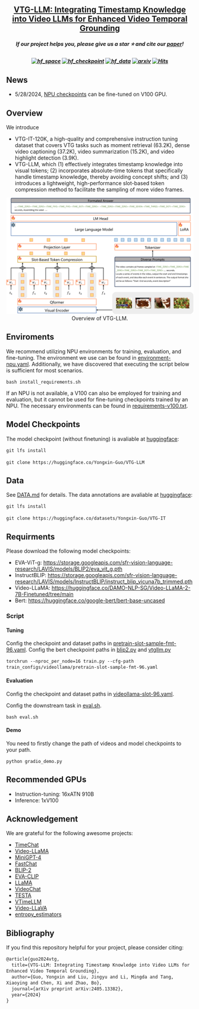 <h2 align="center"> <a href="https://arxiv.org/abs/2405.13382">VTG-LLM: Integrating Timestamp Knowledge into Video LLMs for Enhanced Video Temporal Grounding</a></h2>

<h5 align="center"> If our project helps you, please give us a star ⭐ and cite our <a href="#bibliography">paper</a>!</h2>
<h5 align="center">

[![hf_space](https://img.shields.io/badge/🤗-Paper%20In%20HF-red.svg)](https://huggingface.co/papers/2405.13382)
[![hf_checkpoint](https://img.shields.io/badge/🤗-Checkpoints-9C276A.svg)](https://huggingface.co/Yongxin-Guo/VTG-LLM)
[![hf_data](https://img.shields.io/badge/🤗-Datasets-9C276A.svg)](https://huggingface.co/Yongxin-Guo/VTG-LLM)
[![arxiv](https://img.shields.io/badge/Arxiv-2405.13382-b31b1b.svg?logo=arXiv)](https://arxiv.org/abs/2405.13382)
[![Hits](https://hits.seeyoufarm.com/api/count/incr/badge.svg?url=https%3A%2F%2Fgithub.com%2Fgyxxyg%2FVTG-LLM&count_bg=%2379C83D&title_bg=%23555555&icon=&icon_color=%23E7E7E7&title=Visitor&edge_flat=false)](https://hits.seeyoufarm.com)                


## News
- 5/28/2024, [NPU checkpoints](https://huggingface.co/Yongxin-Guo/VTG-LLM) can be fine-tuned on V100 GPU.

## Overview

We introduce 
- VTG-IT-120K, a high-quality and comprehensive instruction tuning dataset that covers VTG tasks such as moment retrieval (63.2K), dense video captioning (37.2K), video summarization (15.2K), and video highlight detection (3.9K).
- VTG-LLM, which (1) effectively integrates timestamp knowledge into visual tokens; (2) incorporates absolute-time tokens that specifically handle timestamp knowledge, thereby avoiding concept shifts; and (3) introduces a lightweight, high-performance slot-based token compression method to facilitate the sampling of more video frames.

<div align="center">
    <img src="figures/vtg-lm-overview.png" alt="Overview of VTG-LLM" width="700"/>
    <br/>
    <figcaption>Overview of VTG-LLM.</figcaption>
</div>

## Enviroments

We recommend utilizing NPU environments for training, evaluation, and fine-tuning. The environment we use can be found in [environment-npu.yaml](./environment-npu.yaml). Additionally, we have discovered that executing the script below is sufficient for most scenarios.
```
bash install_requirements.sh
```

If an NPU is not available, a V100 can also be employed for training and evaluation, but it cannot be used for fine-tuning checkpoints trained by an NPU. The necessary environments can be found in [requirements-v100.txt](./requirements-v100.txt).

## Model Checkpoints

The model checkpoint (without finetuning) is avaliable at [huggingface](https://huggingface.co/Yongxin-Guo/VTG-LLM):
```
git lfs install

git clone https://huggingface.co/Yongxin-Guo/VTG-LLM
```

## Data

See [DATA.md](./docs/DATA.md) for details. The data annotations are avaliable at [huggingface](https://huggingface.co/datasets/Yongxin-Guo/VTG-IT):
```
git lfs install

git clone https://huggingface.co/datasets/Yongxin-Guo/VTG-IT
```

## Requirments

Please download the following model checkpoints:
- EVA-ViT-g: https://storage.googleapis.com/sfr-vision-language-research/LAVIS/models/BLIP2/eva_vit_g.pth
- InstructBLIP: https://storage.googleapis.com/sfr-vision-language-research/LAVIS/models/InstructBLIP/instruct_blip_vicuna7b_trimmed.pth
- Video-LLaMA: https://huggingface.co/DAMO-NLP-SG/Video-LLaMA-2-7B-Finetuned/tree/main
- Bert: https://huggingface.co/google-bert/bert-base-uncased

### Script

#### Tuning
Config the checkpoint and dataset paths in [pretrain-slot-sample-fmt-96.yaml](./train_configs/videollama/pretrain-slot-sample-fmt-96.yaml).
Config the bert checkpoint paths in [blip2.py](./vtgllm/models/blip2.py) and [vtgllm.py](./vtgllm/models/vtgllm.py)
```
torchrun --nproc_per_node=16 train.py --cfg-path  train_configs/videollama/pretrain-slot-sample-fmt-96.yaml
```

#### Evaluation
Config the checkpoint and dataset paths in [videollama-slot-96.yaml](./eval_configs/videollama-slot-96.yaml).

Config the downstream task in [eval.sh](eval.sh).
```
bash eval.sh
```

#### Demo
You need to firstly change the path of videos and model checkpoints to your path.
```
python gradio_demo.py
```
## Recommended GPUs
* Instruction-tuning: 16xATN 910B
* Inference: 1xV100

## Acknowledgement
We are grateful for the following awesome projects:
* [TimeChat](https://github.com/RenShuhuai-Andy/TimeChat)
* [Video-LLaMA](https://github.com/DAMO-NLP-SG/Video-LLaMA)
* [MiniGPT-4](https://github.com/Vision-CAIR/MiniGPT-4)
* [FastChat](https://github.com/lm-sys/FastChat)
* [BLIP-2](https://github.com/salesforce/LAVIS/tree/main/projects/blip2)
* [EVA-CLIP](https://github.com/baaivision/EVA/tree/master/EVA-CLIP)
* [LLaMA](https://github.com/facebookresearch/llama)
* [VideoChat](https://github.com/OpenGVLab/Ask-Anything)
* [TESTA](https://github.com/RenShuhuai-Andy/TESTA)
* [VTimeLLM](https://github.com/huangb23/VTimeLLM)
* [Video-LLaVA](https://github.com/PKU-YuanGroup/Video-LLaVA)
* [entropy_estimators](https://github.com/paulbrodersen/entropy_estimators)

## Bibliography
If you find this repository helpful for your project, please consider citing:
```
@article{guo2024vtg,
  title={VTG-LLM: Integrating Timestamp Knowledge into Video LLMs for Enhanced Video Temporal Grounding},
  author={Guo, Yongxin and Liu, Jingyu and Li, Mingda and Tang, Xiaoying and Chen, Xi and Zhao, Bo},
  journal={arXiv preprint arXiv:2405.13382},
  year={2024}
}
```



